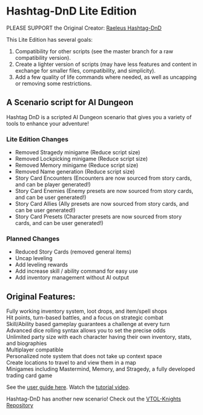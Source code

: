 # Hashtag-DnD Lite Edition
PLEASE SUPPORT the Original Creator: [Raeleus Hashtag-DnD](https://github.com/raeleus/Hashtag-DnD)

This Lite Edition has several goals:
1) Compatibility for other scripts (see the master branch for a raw compatibility version).
2) Create a lighter version of scripts (may have less features and content in exchange for smaller files, compatibility, and simplicity).
3) Add a few quality of life commands where needed, as well as uncapping or removing some restrictions.

## A Scenario script for AI Dungeon<br>
Hashtag DnD is a scripted AI Dungeon scenario that gives you a variety of tools to enhance your adventure!

### Lite Edition Changes
- Removed Stragedy minigame     (Reduce script size)
- Removed Lockpicking minigame  (Reduce script size)
- Removed Memory minigame       (Reduce script size)
- Removed Name generation       (Reduce script size)
- Story Card Encounters         (Encounters are now sourced from story cards, and can be player generated!)
- Story Card Enemies            (Enemy presets are now sourced from story cards, and can be user generated!)
- Story Card Allies             (Ally presets are now sourced from story cards, and can be user generated!)
- Story Card Presets            (Character presets are now sourced from story cards, and can be user generated!)

### Planned Changes
- Reduced Story Cards (removed general items)
- Uncap leveling
- Add leveling rewards
- Add increase skill / ability command for easy use
- Add inventory management without AI output

## Original Features:
Fully working inventory system, loot drops, and item/spell shops<br>
Hit points, turn-based battles, and a focus on strategic combat<br>
Skill/Ability based gameplay guarantees a challenge at every turn<br>
Advanced dice rolling syntax allows you to set the precise odds<br>
Unlimited party size with each character having their own inventory, stats, and biographies<br>
Multiplayer compatible<br>
Personalized note system that does not take up context space<br>
Create locations to travel to and view them in a map<br>
Minigames including Mastermind, Memory, and Stragedy, a fully developed trading card game

See the [user guide here](https://github.com/raeleus/Hashtag-DnD/wiki).
Watch the [tutorial video](https://youtu.be/E5TYU7rDaBQ).

Hashtag-DnD has another new scenario! Check out the [VTOL-Knights Repository](https://github.com/raeleus/Hashtag-DnD/tree/VTOL-Knights)